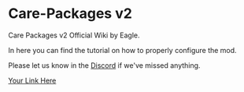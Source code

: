# Care-Packages v2
Care Packages v2 Official Wiki by Eagle.

In here you can find the tutorial on how to properly configure the mod.

Please let us know in the [Discord](https://discord.gg/hKeDPcwCGx) if we've missed anything.

[Your Link Here](https://www.youtube.com/watch?v=uvTcd-VlM64)
